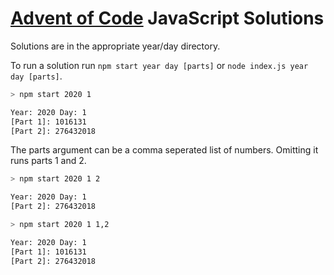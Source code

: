 # [Advent of Code](https://adventofcode.com/) JavaScript Solutions

Solutions are in the appropriate year/day directory.

To run a solution run `npm start year day [parts]` or `node index.js year day [parts]`.

```sh
> npm start 2020 1

Year: 2020 Day: 1
[Part 1]: 1016131
[Part 2]: 276432018

```

The parts argument can be a comma seperated list of numbers. Omitting it runs parts 1 and 2.

```sh
> npm start 2020 1 2

Year: 2020 Day: 1
[Part 2]: 276432018

> npm start 2020 1 1,2

Year: 2020 Day: 1
[Part 1]: 1016131
[Part 2]: 276432018

```
